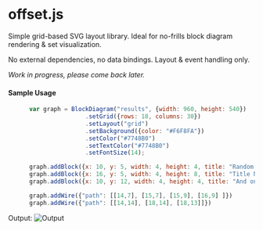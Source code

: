 # offset.js

Simple grid-based SVG layout library. Ideal for no-frills block diagram rendering & set visualization.

No external dependencies, no data bindings. Layout & event handling only. 

*Work in progress, please come back later.*

#### Sample Usage ####


```js
      var graph = BlockDiagram("results", {width: 960, height: 540})
                      .setGrid({rows: 18, columns: 30})
                      .setLayout("grid")
                      .setBackground({color: "#F6F8FA"})
                      .setColor("#7748B0")
                      .setTextColor("#7748B0")
                      .setFontSize(14);

      graph.addBlock({x: 10, y: 5, width: 4, height: 4, title: "Random Title One"})
      graph.addBlock({x: 16, y: 5, width: 4, height: 8, title: "Title Number Two"})
      graph.addBlock({x: 10, y: 12, width: 4, height: 4, title: "And one more for good measure"})

      graph.addWire({"path": [[14,7], [15,7], [15,9], [16,9] ]})
      graph.addWire({"path": [[14,14], [18,14], [18,13]]})
```
Output:
![Output](https://user-images.githubusercontent.com/54517/82421251-98757480-9a35-11ea-8949-0985955572bb.png)

